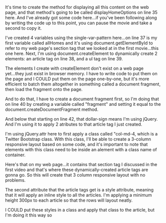 It's time to create the method for displaying all this content on the web page, and that method's going to be called displayHomeOptions on line 35 here. And I've already got some code here...if you've been following along by writing the code up to this point, you can pause the movie and take a second to copy it.

I've created 4 variables using the single-var-pattern here...on line 37 is my first variable called allHomes and it's using document.getElementById to refer to my web page's section tag that we looked at in the first movie...this one here. Next, I'm using document.createElement to dynamically create 2 elements: an article tag on line 38, and a ul tag on line 39.

The elements I create with createElement don't exist on a web page yet...they just exist in browser memory. I have to write code to put them on the page and I COULD put them on the page one-by-one, but it's more efficient to batch them altogether in something called a document fragment, then load the fragment onto the page.

And to do that, I have to create a document fragment first, so I'm doing that on line 40 by creating a variable called "fragment" and setting it equal to the document.createDocumentFragment method.

And below that starting on line 42, that dollar-sign means I'm using jQuery. And I'm using it to apply 2 atributes to that article tag I just created.

I'm using jQuery.attr here to first apply a class called "col-md-4, which is a Twitter Bootstrap class. With this class, I'll be able to create a 3-column responsive layout based on some code, and it's important to note that elements with this class need to be inside an alement with a class name of container.

Here's that on my web page...it contains that section tag I discussed in the first video and that's where these dynamically-created article tags are gonna go.  So this will create that 3 column responsive layout with no problems.

The second attribute that the article tags get is a style attribute, meaning that it will apply an inline style to all the articles.  I'm applying a minimum height 300px to each article so that the rows will layout neatly.

I COULD put these styles in a class and apply that class to the article, but I'm doing it this way so 
